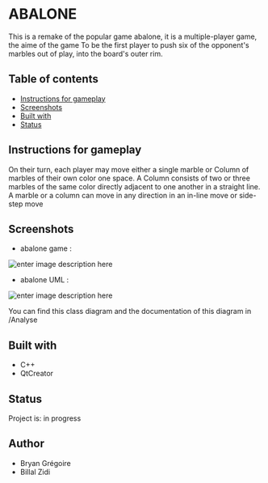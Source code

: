 



# ABALONE

This is a remake of the popular game abalone, it is a multiple-player game, the aime of the game To be the first player to push six of the opponent's marbles out of play, into the board's outer rim. 

## Table of contents

-   [Instructions for gameplay](#instructions-for-gameplay)
-   [Screenshots](#screenshots)
-   [Built with](#built-with)
-   [Status](#status)
## Instructions for gameplay

On their turn, each player may move either a single marble or Column of marbles of their own color one space. A Column consists of two or three marbles of the same color directly adjacent to one another in a straight line. A marble or a column can move in any direction in an in-line move or side-step move

## Screenshots
- abalone game : 

![enter image description here](https://zupimages.net/up/21/06/crpw.jpg)

- abalone UML :

![enter image description here](https://zupimages.net/up/21/07/nhd8.png)

You can find this class diagram and the documentation of this diagram in /Analyse
## Built with
-  C++
- QtCreator

## Status

Project is:  in progress

## Author
- Bryan Grégoire 
- Billal Zidi